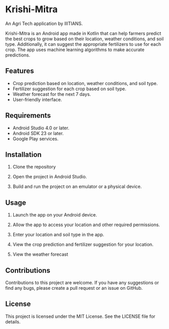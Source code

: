 # Krishi-Mitra
An Agri Tech application by IIITIANS.

Krishi-Mitra is an Android app made in Kotlin that can help farmers predict the best crops to grow based on their location, weather conditions, and soil type. Additionally, it can suggest the appropriate fertilizers to use for each crop. The app uses machine learning algorithms to make accurate predictions.

## Features

- Crop prediction based on location, weather conditions, and soil type.
- Fertilizer suggestion for each crop based on soil type.
- Weather forecast for the next 7 days.
- User-friendly interface.

## Requirements

- Android Studio 4.0 or later.
- Android SDK 23 or later.
- Google Play services.

## Installation

1. Clone the repository 

2. Open the project in Android Studio.

3. Build and run the project on an emulator or a physical device.

## Usage

1. Launch the app on your Android device.

2. Allow the app to access your location and other required permissions.

3. Enter your location and soil type in the app.

4. View the crop prediction and fertilizer suggestion for your location.

5. View the weather forecast 

## Contributions

Contributions to this project are welcome. If you have any suggestions or find any bugs, please create a pull request or an issue on GitHub.

## License

This project is licensed under the MIT License. See the LICENSE file for details.


